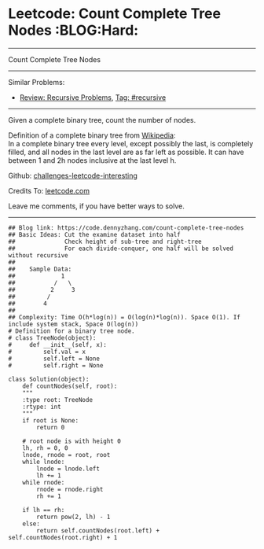 
# Leetcode: Count Complete Tree Nodes     :BLOG:Hard:

---

Count Complete Tree Nodes  

---

Similar Problems:  

-   [Review: Recursive Problems](https://code.dennyzhang.com/review-recursive), [Tag: #recursive](https://code.dennyzhang.com/tag/recursive)

---

Given a complete binary tree, count the number of nodes.  

Definition of a complete binary tree from [Wikipedia](https://en.wikipedia.org/wiki/Binary_tree#Types_of_binary_trees):  
In a complete binary tree every level, except possibly the last, is completely filled, and all nodes in the last level are as far left as possible. It can have between 1 and 2h nodes inclusive at the last level h.  

Github: [challenges-leetcode-interesting](https://github.com/DennyZhang/challenges-leetcode-interesting/tree/master/problems/count-complete-tree-nodes)  

Credits To: [leetcode.com](https://leetcode.com/problems/count-complete-tree-nodes/description/)  

Leave me comments, if you have better ways to solve.  

---

    ## Blog link: https://code.dennyzhang.com/count-complete-tree-nodes
    ## Basic Ideas: Cut the examine dataset into half
    ##              Check height of sub-tree and right-tree
    ##              For each divide-conquer, one half will be solved without recursive
    ##
    ##    Sample Data: 
    ##             1        
    ##           /   \
    ##          2     3
    ##         /
    ##        4
    ##
    ## Complexity: Time O(h*log(n)) = O(log(n)*log(n)). Space O(1). If include system stack, Space O(log(n))
    # Definition for a binary tree node.
    # class TreeNode(object):
    #     def __init__(self, x):
    #         self.val = x
    #         self.left = None
    #         self.right = None
    
    class Solution(object):
        def countNodes(self, root):
    	"""
    	:type root: TreeNode
    	:rtype: int
    	"""
    	if root is None:
    	    return 0
    
    	# root node is with height 0
    	lh, rh = 0, 0
    	lnode, rnode = root, root
    	while lnode:
    	    lnode = lnode.left
    	    lh += 1
    	while rnode:
    	    rnode = rnode.right
    	    rh += 1
    
    	if lh == rh:
    	    return pow(2, lh) - 1
    	else:
    	    return self.countNodes(root.left) + self.countNodes(root.right) + 1

